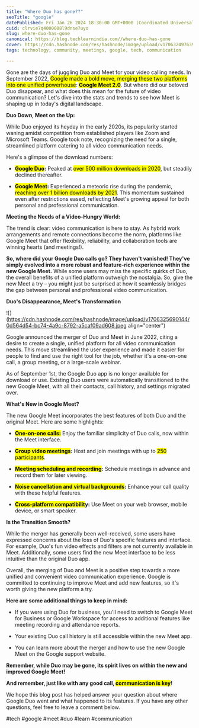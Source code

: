 ```yaml
---
title: "Where Duo has gone??"
seoTitle: "google"
datePublished: Fri Jan 26 2024 18:30:00 GMT+0000 (Coordinated Universal Time)
cuid: clrvie7q4000008l9dnse7uyo
slug: where-duo-has-gone
canonical: https://blog.techlearnindia.com//where-duo-has-gone
cover: https://cdn.hashnode.com/res/hashnode/image/upload/v1706324976396/a1d9dbcc-fa45-475a-8bc6-04fad8cf0f6d.png
tags: technology, community, meetings, google, tech, communication

---
```


Gone are the days of juggling Duo and Meet for your video calling needs. In September 2022, <mark>Google made a bold move, merging these two platforms into one unified powerhouse</mark>: **<mark>Google Meet 2.0</mark>**. But where did our beloved Duo disappear, and what does this mean for the future of video communication? Let's dive into the stats and trends to see how Meet is shaping up in today's digital landscape.

**Duo Down, Meet on the Up:**

While Duo enjoyed its heyday in the early 2020s, its popularity started waning amidst competition from established players like Zoom and Microsoft Teams. Google took note, recognizing the need for a single, streamlined platform catering to all video communication needs.

Here's a glimpse of the download numbers:

* **<mark>Google Duo</mark>:** Peaked at <mark>over 500 million downloads in 2020</mark>, but steadily declined thereafter.
    
* **<mark>Google Meet</mark>:** Experienced a meteoric rise during the pandemic, <mark>reaching over 1 billion downloads by 2021</mark>. This momentum sustained even after restrictions eased, reflecting Meet's growing appeal for both personal and professional communication.
    

**Meeting the Needs of a Video-Hungry World:**

The trend is clear: video communication is here to stay. As hybrid work arrangements and remote connections become the norm, platforms like Google Meet that offer flexibility, reliability, and collaboration tools are winning hearts (and meetings!).

**So, where did your Google Duo calls go? They haven't vanished! They've simply evolved into a more robust and feature-rich experience within the new Google Meet.** While some users may miss the specific quirks of Duo, the overall benefits of a unified platform outweigh the nostalgia. So, give the new Meet a try – you might just be surprised at how it seamlessly bridges the gap between personal and professional video communication.

**Duo's Disappearance, Meet's Transformation**

![](https://cdn.hashnode.com/res/hashnode/image/upload/v1706325690144/0d564d54-bc74-4a9c-8792-a5caf09ad608.jpeg align="center")

Google announced the merger of Duo and Meet in June 2022, citing a desire to create a single, unified platform for all video communication needs. This move streamlined the user experience and made it easier for people to find and use the right tool for the job, whether it's a one-on-one call, a group meeting, or a large-scale webinar.

As of September 1st, the Google Duo app is no longer available for download or use. Existing Duo users were automatically transitioned to the new Google Meet, with all their contacts, call history, and settings migrated over.

**What's New in Google Meet?**

The new Google Meet incorporates the best features of both Duo and the original Meet. Here are some highlights:

* **<mark>One-on-one calls:</mark>** Enjoy the familiar simplicity of Duo calls, now within the Meet interface.
    
* **<mark>Group video meetings</mark>:** Host and join meetings with up to <mark> 250 participants</mark>.
    
* **<mark>Meeting scheduling and recording</mark>:** Schedule meetings in advance and record them for later viewing.
    
* **<mark>Noise cancellation and virtual backgrounds</mark>:** Enhance your call quality with these helpful features.
    
* **<mark>Cross-platform compatibilit</mark>y:** Use Meet on your web browser, mobile device, or smart speaker.
    

**Is the Transition Smooth?**

While the merger has generally been well-received, some users have expressed concerns about the loss of Duo's specific features and interface. For example, Duo's fun video effects and filters are not currently available in Meet. Additionally, some users find the new Meet interface to be less intuitive than the original Duo app.

Overall, the merging of Duo and Meet is a positive step towards a more unified and convenient video communication experience. Google is committed to continuing to improve Meet and add new features, so it's worth giving the new platform a try.

**Here are some additional things to keep in mind:**

* If you were using Duo for business, you'll need to switch to Google Meet for Business or Google Workspace for access to additional features like meeting recording and attendance reports.
    
* Your existing Duo call history is still accessible within the new Meet app.
    
* You can learn more about the merger and how to use the new Google Meet on the Google support website.
    

**Remember, while Duo may be gone, its spirit lives on within the new and improved Google Meet!**

**And remember, just like with any good call, <mark> communication is key</mark>!**

We hope this blog post has helped answer your question about where Google Duo went and what happened to its features. If you have any other questions, feel free to leave a comment below.

#tech #google #meet #duo #learn #communication